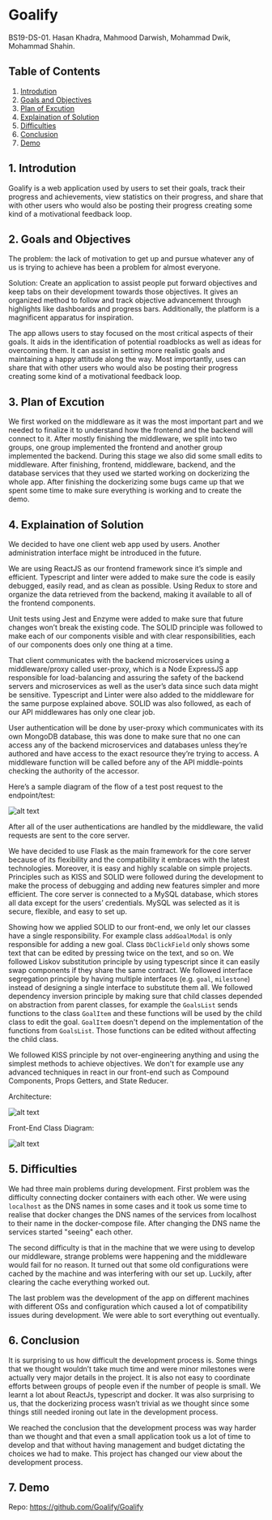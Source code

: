 # Goalify

BS19-DS-01.
Hasan Khadra, Mahmood Darwish, Mohammad Dwik, Mohammad Shahin.

## Table of Contents
1. [ Introdution ](#intro)
2. [ Goals and Objectives ](#goals)
3. [ Plan of Excution ](#exc)
4. [ Explaination of Solution ](#explain)
5. [ Difficulties ](#diff)
6. [ Conclusion ](#con)
7. [ Demo ](#demo)


<a name="intro"></a>
## 1. Introdution
Goalify is a web application used by users to set their goals, track their progress and achievements, view statistics on their progress, and share that with other users who would also be posting their progress creating some kind of a motivational feedback loop.


<a name="goals"></a>
## 2. Goals and Objectives
The problem: the lack of motivation to get up and pursue whatever any of us is trying to achieve has been a problem for almost everyone. 

Solution: Create an application to assist people put forward objectives and keep tabs on their development towards those objectives. It gives an organized method to follow and track objective advancement through highlights like dashboards and progress bars. Additionally, the platform is a magnificent apparatus for inspiration. 

The app allows users to stay focused on the most critical aspects of their goals. It aids in the identification of potential roadblocks as well as ideas for overcoming them. It can assist in setting more realistic goals and maintaining a happy attitude along the way. Most importantly, uses can share that with other users who would also be posting their progress creating some kind of a motivational feedback loop. 


<a name="exc"></a>
## 3. Plan of Excution 
We first worked on the middleware as it was the most important part and we needed to finalize it to understand how the frontend and the backend will connect to it.
After mostly finishing the middleware, we split into two groups, one group implemented the frontend and another group implemented the backend. During this stage we
also did some small edits to middleware. After finishing, frontend, middleware, backend, and the database services that they used we started working on dockerizing 
the whole app. After finishing the dockerizing some bugs came up that we spent some time to make sure everything is working and to create the demo.

<a name="explain"></a>
## 4. Explaination of Solution
We decided to have one client web app used by users. Another administration interface might be introduced in the future.

We are using ReactJS as our frontend framework since it’s simple and efficient. Typescript and linter were added to make sure the code is easily debugged, easily read, and as clean as possible. Using Redux to store and organize the data retrieved from the backend, making it available to all of the frontend components.

Unit tests using Jest and Enzyme were added to make sure that future changes won’t break the existing code. The SOLID principle was followed to make each of our components visible and with clear responsibilities, each of our components does only one thing at a time.

That client communicates with the backend microservices using a middleware/proxy called user-proxy, which is a Node ExpressJS app responsible for load-balancing and assuring the safety of the backend servers and microservices as well as the user’s data since such data might be sensitive. Typescript and Linter were also added to the middleware for the same purpose explained above. SOLID was also followed, as each of our API middlewares has only one clear job.

User authentication will be done by user-proxy which communicates with its own MongoDB database, this was done to make sure that no one can access any of the backend microservices and databases unless they’re authored and have access to the exact resource they’re trying to access. A middleware function will be called before any of the API middle-points checking the authority of the accessor. 

Here’s a sample diagram of the flow of a test post request to the endpoint/test:

![alt text](https://github.com/Goalify/front-end/blob/main/design.png?raw=true)

After all of the user authentications are handled by the middleware, the valid requests are sent to the core server. 

We have decided to use Flask as the main framework for the core server because of its flexibility and the compatibility it embraces with the latest technologies. Moreover, it is easy and highly scalable on simple projects. Principles such as KISS and SOLID were followed during the development to make the process of debugging and adding new features simpler and more efficient. The core server is connected to a MySQL database, which stores all data except for the users’ credentials. MySQL was selected as it is secure, flexible, and easy to set up. 

Showing how we applied SOLID to our front-end, we only let our classes have a single responsibility. For example class `addGoalModal` is only responsible for adding a new goal. Class `DbClickField` only shows some text that can be edited by pressing twice on the text, and so on. We followed Liskov substitution principle by using typescript since it can easily swap components if they share the same contract. We followed interface segregation principle by having multiple interfaces (e.g. `goal`, `milestone`) instead of designing a single interface to substitute them all. We followed dependency inversion principle by making sure that child classes depended on abstraction from parent classes, for example the `GoalsList` sends functions to the class `GoalItem` and these functions will be used by the child class to edit the goal. `GoalItem` doesn't depend on the implementation of the functions from `GoalsList`. Those functions can be edited without affecting the child class.

We followed KISS principle by not over-engineering anything and using the simplest methods to achieve objectives. We don't for example use any advanced techniques in react in our front-end such as Compound Components, Props Getters, and State Reducer.

Architecture:

![alt text](https://github.com/Goalify/front-end/blob/main/arc.png?raw=true)


Front-End Class Diagram:

![alt text](https://github.com/Goalify/front-end/blob/main/classdiagramfrontend.jpg?raw=true)


<a name="diff"></a>
## 5. Difficulties
We had three main problems during development. First problem was the difficulty connecting docker containers with each other. We were using `localhost` as the DNS names in some
cases and it took us some time to realise that docker changes the DNS names of the services from localhost to their name in the docker-compose file.
After changing the DNS name the services started "seeing" each other.

The second difficulty is that in the machine that we were using to develop our middleware, strange problems were happening and the middleware would fail for no reason.
It turned out that some old configurations were cached by the machine and was interfering with our set up. Luckily, after clearing the cache everything worked out.

The last problem was the development of the app on different machines with different OSs and configuration which caused a lot of compatibility issues during development. We were able to sort everything out eventually.


<a name="con"></a>
## 6. Conclusion
It is surprising to us how difficult the development process is. Some things that we thought wouldn’t take much time and were minor milestones were actually very major details in the project. It is also not easy to coordinate efforts between groups of people even if the number of people is small. We learnt a lot about ReactJs, typescript and docker. It was also surprising to us, that the dockerizing process wasn’t trivial as we thought since some things still needed ironing out late in the development process. 

We reached the conclusion that the development process was way harder than we thought and that even a small application took us a lot of time to develop and that without having management and budget dictating the choices we had to make. This project has changed our view about the development process.

<a name="demo"></a>
## 7. Demo
Repo: https://github.com/Goalify/Goalify
